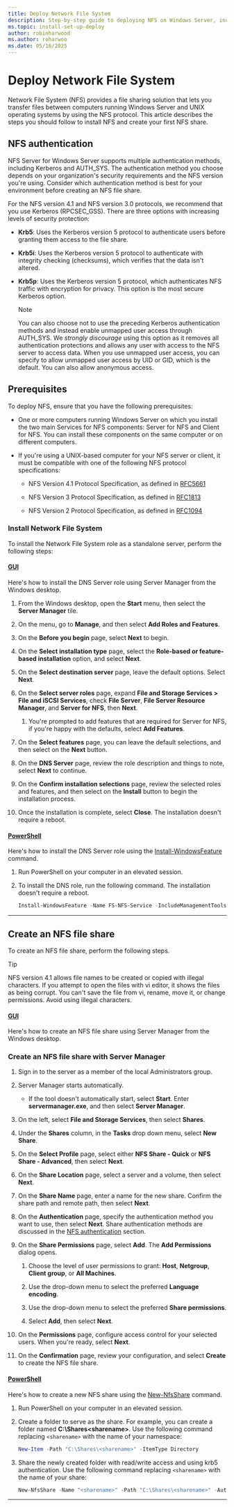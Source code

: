 ```yaml
---
title: Deploy Network File System
description: Step-by-step guide to deploying NFS on Windows Server, including installation, authentication methods, and file share creation.
ms.topic: install-set-up-deploy
author: robinharwood
ms.author: roharwoo
ms.date: 05/16/2025
---
```


# Deploy Network File System

Network File System (NFS) provides a file sharing solution that lets you transfer files between computers running Windows Server and UNIX operating systems by using the NFS protocol. This article describes the steps you should follow to install NFS and create your first NFS share.

## NFS authentication

NFS Server for Windows Server supports multiple authentication methods, including Kerberos and AUTH_SYS. The authentication method you choose depends on your organization's security requirements and the NFS version you're using. Consider which authentication method is best for your environment before creating an NFS file share.

For the NFS version 4.1 and NFS version 3.0 protocols, we recommend that you use Kerberos (RPCSEC_GSS). There are three options with increasing levels of security protection:

- **Krb5**: Uses the Kerberos version 5 protocol to authenticate users before granting them access to the file share.
- **Krb5i**: Uses the Kerberos version 5 protocol to authenticate with integrity checking (checksums), which verifies that the data isn't altered.
- **Krb5p**: Uses the Kerberos version 5 protocol, which authenticates NFS traffic with encryption for privacy. This option is the most secure Kerberos option.

  > [!NOTE]
  > You can also choose not to use the preceding Kerberos authentication methods and instead enable unmapped user access through AUTH_SYS. We *strongly discourage* using this option as it removes all authentication protections and allows any user with access to the NFS server to access data.
  > When you use unmapped user access, you can specify to allow unmapped user access by UID or GID, which is the default. You can also allow anonymous access.

## Prerequisites

To deploy NFS, ensure that you have the following prerequisites:

- One or more computers running Windows Server on which you install the two main Services for NFS components: Server for NFS and Client for NFS. You can install these components on the same computer or on different computers.

- If you're using a UNIX-based computer for your NFS server or client, it must be compatible with one of the following NFS protocol specifications:

  - NFS Version 4.1 Protocol Specification, as defined in [RFC5661](https://tools.ietf.org/html/rfc5661)
  
  - NFS Version 3 Protocol Specification, as defined in [RFC1813](https://tools.ietf.org/html/rfc1813)
  
  - NFS Version 2 Protocol Specification, as defined in [RFC1094](https://tools.ietf.org/html/rfc1094)

### Install Network File System

To install the Network File System role as a standalone server, perform the following steps:

#### [GUI](#tab/gui)

Here's how to install the DNS Server role using Server Manager from the Windows desktop.

1. From the Windows desktop, open the **Start** menu, then select the **Server Manager** tile.

1. On the menu, go to **Manage**, and then select **Add Roles and Features**.

1. On the **Before you begin** page, select **Next** to begin.

1. On the **Select installation type** page, select the **Role-based or feature-based
   installation** option, and select **Next**.

1. On the **Select destination server** page, leave the default options. Select **Next**.

1. On the **Select server roles** page,  expand **File and Storage Services > File and iSCSI Services**, check **File Server**, **File Server Resource Manager**, and **Server for NFS**, then **Next**.

    1. You're prompted to add features that are required for Server for NFS, if you're happy with the
       defaults, select **Add Features**.

1. On the **Select features** page, you can leave the default selections, and then select on the
   **Next** button.

1. On the **DNS Server** page, review the role description and things to note, select **Next** to
   continue.

1. On the **Confirm installation selections** page, review the selected roles and features, and then
   select on the **Install** button to begin the installation process.

1. Once the installation is complete, select **Close**. The installation doesn't require a reboot.

#### [PowerShell](#tab/powershell)

Here's how to install the DNS Server role using the
[Install-WindowsFeature](/powershell/module/servermanager/install-windowsfeature) command.

1. Run PowerShell on your computer in an elevated session.

1. To install the DNS role, run the following command. The installation doesn't require a reboot.

   ```powershell
   Install-WindowsFeature -Name FS-NFS-Service -IncludeManagementTools
   ```

---

## Create an NFS file share

To create an NFS file share, perform the following steps.

> [!TIP]
> NFS version 4.1 allows file names to be created or copied with illegal characters. If you attempt to open the files with vi editor, it shows the files as being corrupt. You can't save the file from vi, rename, move it, or change permissions. Avoid using illegal characters.

#### [GUI](#tab/gui)

Here's how to create an NFS file share using Server Manager from the Windows desktop.

### Create an NFS file share with Server Manager

1. Sign in to the server as a member of the local Administrators group.

1. Server Manager starts automatically.

   - If the tool doesn't automatically start, select **Start**. Enter **servermanager.exe**, and then select **Server Manager**.

1. On the left, select **File and Storage Services**, then select **Shares**.

1. Under the **Shares** column, in the **Tasks** drop down menu, select **New Share**.

1. On the **Select Profile** page, select either **NFS Share - Quick** or **NFS Share - Advanced**, then select **Next**.

1. On the **Share Location** page, select a server and a volume, then select **Next**.

1. On the **Share Name** page, enter a name for the new share. Confirm the share path and remote path, then select **Next**.

1. On the **Authentication** page, specify the authentication method you want to use, then select **Next**. Share authentication methods are discussed in the [NFS authentication](#nfs-authentication) section.

1. On the **Share Permissions** page, select **Add**. The **Add Permissions** dialog opens.

   1. Choose the level of user permissions to grant: **Host**, **Netgroup**, **Client group**, or **All Machines**.

   1. Use the drop-down menu to select the preferred **Language encoding**.

   1. Use the drop-down menu to select the preferred **Share permissions**.

   1. Select **Add**, then select **Next**.

1. On the **Permissions** page, configure access control for your selected users. When you're ready, select **Next**.

1. On the **Confirmation** page, review your configuration, and select **Create** to create the NFS file share.

#### [PowerShell](#tab/powershell)


Here's how to create a new NFS share using the
[New-NfsShare](/powershell/module/nfs/new-nfsshare) command.

1. Run PowerShell on your computer in an elevated session.

1. Create a folder to serve as the share. For example, you can create a folder named **C:\Shares\<sharename>**. Use the following command replacing `<sharename>` with the name of your namespace:

   ```powershell
   New-Item -Path "C:\Shares\<sharename>" -ItemType Directory
   ```

1. Share the newly created folder with read/write access and using krb5 authentication. Use the following command replacing `<sharename>` with the name of your share:

   ```powershell
   New-NfsShare -Name "<sharename>" -Path "C:\Shares\<sharename>" -Authentication krb5 -Permission ReadWrite
   ```

---
